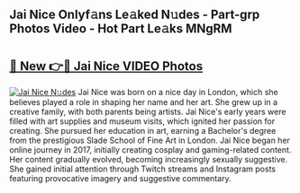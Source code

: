 ## Jai Nice Onlyf𝚊ns Le𝚊ked N𝚞des - Part-grp Photos Video - Hot Part Le𝚊ks MNgRM

# <h2><a href="http://ac48696.deff.icu/?id=Jai+Nice">🔗 New 👉🔴 Jai Nice VIDEO Photos</a></h2>

[![Jai Nice N𝚞des](https://i.imgur.com/rIISA9y.gif)](http://ac48696.deff.icu/?id=Jai+Nice)
Jai Nice was born on a nice day in London, which she believes played a role in shaping her name and her art. She grew up in a creative family, with both parents being artists. Jai Nice's early years were filled with art supplies and museum visits, which ignited her passion for creating. She pursued her education in art, earning a Bachelor's degree from the prestigious Slade School of Fine Art in London. Jai Nice began her online journey in 2017, initially creating cosplay and gaming-related content. Her content gradually evolved, becoming increasingly sexually suggestive. She gained initial attention through Twitch streams and Instagram posts featuring provocative imagery and suggestive commentary.
